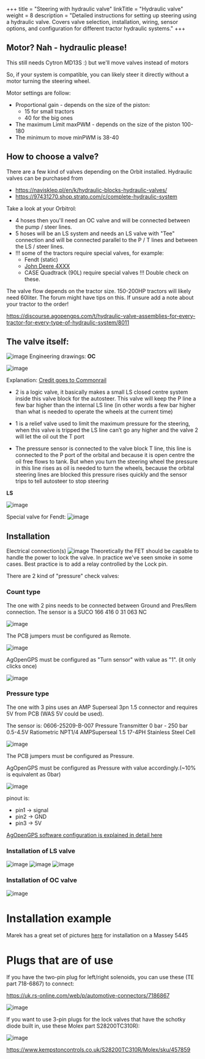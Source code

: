 +++
title = "Steering with hydraulic valve"
linkTitle = "Hydraulic valve"
weight = 8
description = "Detailed instructions for setting up steering using a hydraulic valve. Covers valve selection, installation, wiring, sensor options, and configuration for different tractor hydraulic systems."
+++

## Motor? Nah - hydraulic please!

This still needs Cytron MD13S :) but we'll move valves instead of motors

So, if your system is compatible, you can likely steer it directly without a
motor turning the steering wheel.

Motor settings are follow:

- Proportional gain - depends on the size of the piston:
  - 15 for small tractors
  - 40 for the big ones
- The maximum Limit maxPWM - depends on the size of the piston 100-180
- The minimum to move minPWM is 38-40

## How to choose a valve?

There are a few kind of valves depending on the Orbit installed. Hydraulic
valves can be purchased from

- https://navisklep.pl/en/k/hydraulic-blocks-hydraulic-valves/
- https://97431270.shop.strato.com/c/complete-hydraulic-system

Take a look at your Orbitrol:

- 4 hoses then you'll need an OC valve and will be connected between the pump /
  steer lines.
- 5 hoses will be an LS system and needs an LS valve with "Tee" connection and
  will be connected parallel to the P / T lines and between the LS / steer
  lines.
- !!! some of the tractors require special valves, for example:
  - Fendt (static)
  - [John Deere 4XXX](https://discourse.agopengps.com/t/hydraulic-valve-assemblies-for-every-tractor-for-every-type-of-hydraulic-system/8011/586?u=bgunics)
  - CASE Quadtrack (90L) require special valves !!! Double check on these.

The valve flow depends on the tractor size. 150-200HP tractors will likely need
60liter. The forum might have tips on this. If unsure add a note about your
tractor to the order!

https://discourse.agopengps.com/t/hydraulic-valve-assemblies-for-every-tractor-for-every-type-of-hydraulic-system/8011

## The valve itself:

![image](../../img/steer-hydraulic-block.png) Engineering drawings: **OC**

![image](../../img/steer-oc-valve-drawing.png)

Explanation:
[Credit goes to Commonrail](https://discourse.agopengps.com/t/hydraulic-valve-assemblies-for-every-tractor-for-every-type-of-hydraulic-system/8011/578?u=bgunics)

- 2 is a logic valve, it basically makes a small LS closed centre system inside
  this valve block for the autosteer. This valve will keep the P line a few bar
  higher than the internal LS line (in other words a few bar higher than what is
  needed to operate the wheels at the current time)

- 1 is a relief valve used to limit the maximum pressure for the steering, when
  this valve is tripped the LS line can’t go any higher and the valve 2 will let
  the oil out the T port

- The pressure sensor is connected to the valve block T line, this line is
  connected to the P port of the orbital and because it is open centre the oil
  free flows to tank. But when you turn the steering wheel the pressure in this
  line rises as oil is needed to turn the wheels, because the orbital steering
  lines are blocked this pressure rises quickly and the sensor trips to tell
  autosteer to stop steering

**LS**

![image](../../img/steer-ls-valve-drawing.png)

Special valve for Fendt: ![image](../../img/steer-valve-fendt.png)

## Installation

Electrical connection(s)
![image](../../img/hydraulic-block-electrical-connection.png) Theoretically the
FET should be capable to handle the power to lock the valve. In practice we've
seen smoke in some cases. Best practice is to add a relay controlled by the Lock
pin.

There are 2 kind of "pressure" check valves:

### Count type

The one with 2 pins needs to be connected between Ground and Pres/Rem
connection. The sensor is a SUCO 166 416 0 31 063 NC

![image](../../img/2pin-count-check-valve.png)

The PCB jumpers must be configured as Remote.

![image](../../img/count-check-valve-jumper.png)

AgOpenGPS must be configured as "Turn sensor" with value as "1". (it only clicks
once)

![image](../../img/agopengps-turn-sensor.png)

### Pressure type

The one with 3 pins uses an AMP Superseal 3pn 1.5 connector and requires 5V from
PCB (WAS 5V could be used).

The sensor is: 0606-25209-B-007 Pressure Transmitter 0 bar - 250 bar 0.5-4.5V
Ratiometric NPT1/4 AMPSuperseal 1.5 17-4PH Stainless Steel Cell

![image](../../img/3pin-pressure-check-valve.png)

The PCB jumpers must be configured as Pressure.

AgOpenGPS must be configured as Pressure with value accordingly.(~10% is
equivalent as 0bar)

![image](../../img/amp-superseal-pinout.png)

pinout is:

- pin1 -> signal
- pin2 -> GND
- pin3 -> 5V

[AgOpenGPS software configuration is explained in detail here](/software/04.-AgOpenGPS-Orientation#steer-configuration)

### Installation of LS valve

![image](../../img/ls-valve-installation-1.png)
![image](../../img/ls-valve-installation-2.png)
![image](../../img/ls-valve-installation-3.png)

### Installation of OC valve

![image](../../img/oc-valve-installation.png)

# Installation example

Marek has a great set of pictures
[here](https://photos.app.goo.gl/pQFi3ziAcnyhWgAR8) for installation on a Massey
5445

# Plugs that are of use

If you have the two-pin plug for left/right solenoids, you can use these (TE
part 718-6867) to connect:

https://uk.rs-online.com/web/p/automotive-connectors/7186867

![image](../../img/plug-te-718-6867.png)

If you want to use 3-pin plugs for the lock valves that have the schotky diode
built in, use these Molex part S28200TC310R):

![image](../../img/plug-molex-s28200tc310r.png)

https://www.kempstoncontrols.co.uk/S28200TC310R/Molex/sku/457859

